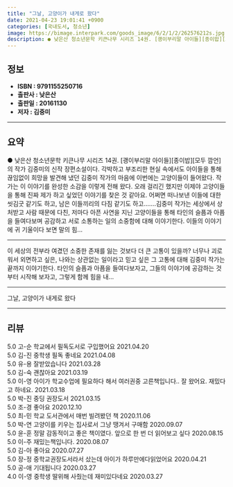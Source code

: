 ```yaml
---
title: "그날, 고양이가 내게로 왔다"
date: 2021-04-23 19:01:41 +0900
categories: [국내도서, 청소년]
image: https://bimage.interpark.com/goods_image/6/2/1/2/262576212s.jpg
description: ● 낮은산 청소년문학 키큰나무 시리즈 14권. [괭이부리말 아이들][종이밥][모두 깜언]의 작가 김중미의 신작 장편소설이다. 각박하고 부조리한 현실 속에서도 아이들을 통해 끊임없이 희망을 발견해 냈던 김중미 작가의 마음에 이번에는 고양이들이 들어왔다. 작가는 이 이야기를 완성한 소감을
---
```


## **정보**

- **ISBN : 9791155250716**
- **출판사 : 낮은산**
- **출판일 : 20161130**
- **저자 : 김중미**

------



## **요약**

●  낮은산 청소년문학 키큰나무 시리즈 14권. [괭이부리말 아이들][종이밥][모두 깜언]의 작가 김중미의 신작 장편소설이다. 각박하고 부조리한 현실 속에서도 아이들을 통해 끊임없이 희망을 발견해 냈던 김중미 작가의 마음에 이번에는 고양이들이 들어왔다. 작가는 이 이야기를 완성한 소감을 이렇게 전해 왔다. 오래 걸리긴 했지만 이제야 고양이들을 통해 진짜 제가 하고 싶었던 이야기를 찾은 것 같아요. 어쩌면 떠나보낸 이들에 대한 씻김굿 같기도 하고, 남은 이들끼리의 다짐 같기도 하고.......김중미 작가는 세상에서 상처받고 사람 때문에 다친, 저마다 아픈 사연을 지닌 고양이들을 통해 타인의 슬픔과 아픔을 들여다보며 공감하고 서로 소통하는 일의 소중함에 대해 이야기한다. 이들의 이야기에 귀 기울이다 보면 말의 힘...

------

이 세상의 전부라 여겼던 소중한 존재를 잃는 것보다 더 큰 고통이 있을까? 너무나 괴로워서 외면하고 싶은, 나와는 상관없는 일이라고 믿고 싶은 그 고통에 대해 김중미 작가는 끝까지 이야기한다. 타인의 슬픔과 아픔을 들여다보자고, 그들의 이야기에 공감하는 것부터 시작해 보자고, 그렇게 함께 힘을 내... 

------


그날, 고양이가 내게로 왔다 

------


## **리뷰** 

5.0 고-순 학교에서 필독도서로 구입했어요 2021.04.20 <br/>5.0 김-진 중학생 필독 좋네요 2021.04.08 <br/>5.0 유-용 잘받았습니다  2021.03.28 <br/>5.0 김-숙 괜찮아요  2021.03.19 <br/>5.0 이-영 아이가 학교수업에 필요하다 해서  여러권중 고른책입니다..  잘 왔어요. 재밌다고 하네요.  2021.03.18 <br/>5.0 박-진 중딩 권장도서 2021.03.15 <br/>5.0 조-경 좋아요 2020.12.10 <br/>5.0 최-민 학교 도서관에서 매번 빌려봤던 책 2020.11.06 <br/>5.0 박-연 고양이를 키우는 집사로서 그냥 땡겨서 구매함 2020.09.07 <br/>5.0 윤-훈 정말 감동적이고 좋은 책이였다. 앞으로 한 번 더 읽어보고 싶다 2020.08.15 <br/>5.0 이-주 재밌는책입니다. 2020.08.07 <br/>5.0 김-아 좋아요 2020.07.27 <br/>5.0 장-정 중학교권장도서라서 샀는데 아이가 하루만에다읽었어요  2020.04.21 <br/>5.0 공-애 기대됩니다 2020.03.27 <br/>4.0 이-영 중학생 딸위해 사줬는데 재미있다네요 2020.03.27 <br/>